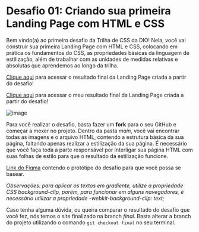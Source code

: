 # Desafio 01: Criando sua primeira Landing Page com HTML e CSS

Bem vindo(a) ao primeiro desafio da Trilha de CSS da DIO! Nela, você vai construir sua primeira Landing Page com HTML e CSS, colocando em prática os fundamentos do CSS,
as propriedades básicas da linguagem de estilização, além de trabalhar com as unidades de medidas relativas e absolutas que aprendemos ao longo da trilha.

[Clique aqui](https://micheleambrosio.github.io/dio-trilha-css-desafio-01/) para acessar o resultado final da Landing Page criada a partir do desafio!

[Clique aqui](https://igordesouzamorais.github.io/trilha-css-desafio-01/) para acessar o meu resultado final da Landing Page criada a partir do desafio!

![image](https://user-images.githubusercontent.com/55519539/183538055-6cce606c-7d1d-4d15-a4be-ffeb5b37c956.png)

Para você realizar o desafio, basta fazer um **fork** para o seu GitHub e começar a mexer no projeto.
Dentro da pasta *main*, você vai encontrar todas as imagens e o arquivo HTML, contendo a estrutura básica da sua página, faltando apenas
realizar a estilização da sua página. É necessário que você faça toda a parte responsável por interligar sua página HTML com suas folhas
de estilo para que o resultado da estilização funcione.

[Link do Figma](https://www.figma.com/file/3PiokoJj9IhGDnNiWAJbz7/DIO---Desafio-01?node-id=2%3A6) contendo o protótipo do desafio para
que você possa se basear.

*Observações: para aplicar os textos em gradiente, utilize a propriedade CSS background-clip, porém, para funcionar em alguns navegadores,
é necessário utilizar a propriedade -webkit-background-clip: text;*

Caso tenha alguma dúvida, ou queira comparar o resultado do desafio que você fez, nós temos o site finalizado na branch *final*. Basta alterar a branch do projeto
utilizando o comando `git checkout final` no seu terminal.
